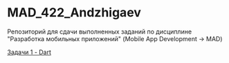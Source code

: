 # MAD_422_Andzhigaev

Репозиторий для сдачи выполненных заданий по дисциплине "Разработка мобильных приложений" (Mobile App Development -> MAD)

[Задачи 1 - Dart](#https://github.com/int1cus/MAD_422_Andzhigaev/tree/main/Dart)
